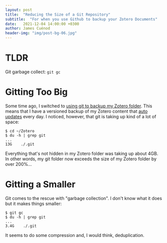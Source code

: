 ```yaml
---
layout: post
title:  "Reducing the Size of a Git Repository"
subtitle:  "For when you use Github to backup your Zotero Documents"
date:   2021-12-04 14:00:00 +0300
author: James Cuénod
header-img: "img/post-bg-06.jpg"
---
```


# TLDR

Git garbage collect: `git gc`

# Gitting Too Big

Some time ago, I switched to [using git to backup my Zotero folder](https://jcuenod.github.io/bibletech/2020/06/14/zotero-github-backups/). This means that I have a versioned backup of my Zotero content that [auto updates](2021-02-12-another-zotero-backup-update) every day. I noticed, however, that git is taking up kind of a lot of space:

```
$ cd ~/Zotero
$ du -h | grep git
...
13G    ./.git
```

Everything that's not hidden in my Zotero folder was taking up about 4GB. In other words, my git folder now exceeds the size of my Zotero folder by over 200%...

# Gitting a Smaller

Git comes to the rescue with "garbage collection". I don't know what it does but it makes things smaller:

```
$ git gc
$ du -h | grep git
...
3.4G    ./.git
```

It seems to do some compression and, I would think, deduplication.